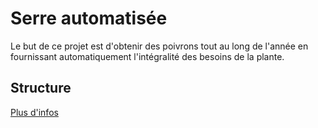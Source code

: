 # Serre automatisée

Le but de ce projet est d'obtenir des poivrons tout au long de l'année en fournissant automatiquement l'intégralité des besoins de la plante.

## Structure

[Plus d'infos](docs/structure.md)

